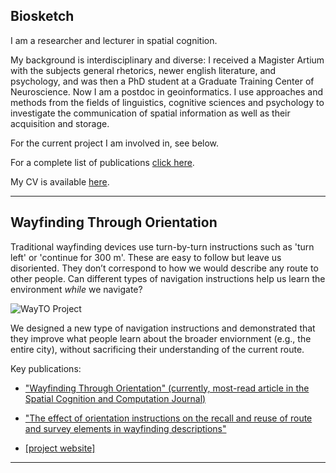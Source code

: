 

## Biosketch
I am a researcher and lecturer in spatial cognition.

My background is interdisciplinary and diverse: I received a Magister Artium with the subjects general rhetorics, newer english literature, and psychology, and was then a PhD student at a Graduate Training Center of Neuroscience. Now I am a postdoc in geoinformatics. I use approaches and methods from the fields of linguistics, cognitive sciences and psychology to investigate the communication of spatial information as well as their acquisition and storage.


For the current project I am involved in, see below. 

For a complete list of publications [click here](/publications). 

My CV is available [here](/pdfs/cv.pdf).

---

## Wayfinding Through Orientation

Traditional wayfinding devices use turn-by-turn instructions such as 'turn left' or 'continue for 300 m'. These are easy to follow but leave us disoriented. They don’t correspond to how we would describe any route to other people. Can different types of navigation instructions help us learn the environment *while* we navigate?

![WayTO Project](/images/wayto.png)

We designed a new type of navigation instructions and demonstrated that they improve what people learn about the broader enviornment (e.g., the entire city), without sacrificing their understanding of the current route.

Key publications:

* ["Wayfinding Through Orientation" (currently, most-read article in the Spatial Cognition and Computation Journal)](pdfs/WayTO-SCC.pdf)

* ["The effect of orientation instructions on the recall and reuse of route and survey elements in wayfinding descriptions"](pdfs/Krukar%2C%20Anacta%2C%20Schwering%20-%202020%20-%20The%20effect%20of%20orientation%20instructions%20on%20the%20recall%20and%20reuse%20of%20route%20and%20survey%20elements%20in%20wayfin.pdf)

* [[project website]](https://www.uni-muenster.de/Geoinformatics/en/WayTO/index.html)

---

